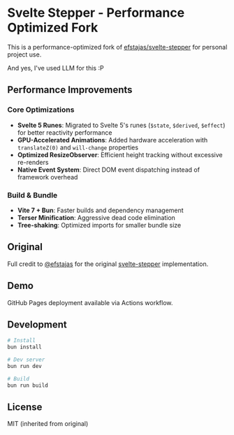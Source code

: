# Svelte Stepper - Performance Optimized Fork

This is a performance-optimized fork of [efstajas/svelte-stepper](https://github.com/efstajas/svelte-stepper) for personal project use.

And yes, I've used LLM for this :P 

## Performance Improvements

### Core Optimizations
- **Svelte 5 Runes**: Migrated to Svelte 5's runes (`$state`, `$derived`, `$effect`) for better reactivity performance
- **GPU-Accelerated Animations**: Added hardware acceleration with `translateZ(0)` and `will-change` properties
- **Optimized ResizeObserver**: Efficient height tracking without excessive re-renders
- **Native Event System**: Direct DOM event dispatching instead of framework overhead

### Build & Bundle
- **Vite 7 + Bun**: Faster builds and dependency management
- **Terser Minification**: Aggressive dead code elimination
- **Tree-shaking**: Optimized imports for smaller bundle size

## Original

Full credit to [@efstajas](https://github.com/efstajas) for the original [svelte-stepper](https://github.com/efstajas/svelte-stepper) implementation.

## Demo

GitHub Pages deployment available via Actions workflow.

## Development

```bash
# Install
bun install

# Dev server
bun run dev

# Build
bun run build
```

## License

MIT (inherited from original)
